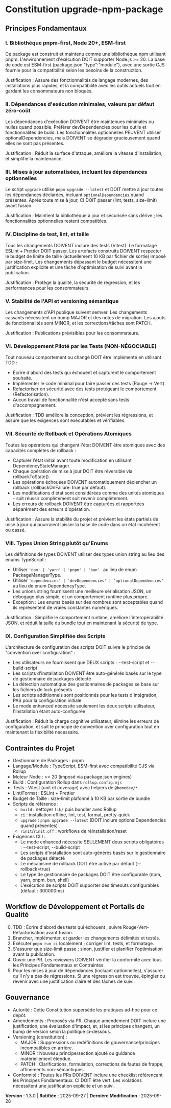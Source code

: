 <!--
Sync Impact Report
- Version change: 1.2.0 → 1.3.0
- Modified principles: Principe VII (CLI Requirements - Configuration Simplifiée des Scripts)
- Added sections: Principe IX (Configuration Simplifiée des Scripts)
- Removed sections: none
- Templates requiring updates:
  - .specify/templates/plan-template.md: ✅ updated to reference Constitution v1.3.0
  - .specify/templates/spec-template.md: ✅ reviewed (no constitution-version reference)
  - .specify/templates/tasks-template.md: ✅ reviewed (enforces simplified script approach)
  - .specify/templates/agent-file-template.md: ✅ reviewed (no changes required)
- Follow-up TODOs: none
-->

# Constitution upgrade-npm-package

## Principes Fondamentaux

### I. Bibliothèque pnpm-first, Node 20+, ESM-first

Ce package est construit et maintenu comme une bibliothèque npm utilisant
pnpm. L'environnement d'exécution DOIT supporter Node.js >= 20. La base de
code est ESM-first (package.json "type":"module"), avec une sortie CJS
fournie pour la compatibilité selon les besoins de la construction.

Justification : Assure des fonctionnalités de langage modernes, des
installations plus rapides, et la compatibilité avec les outils actuels
tout en gardant les consommateurs non bloqués.

### II. Dépendances d'exécution minimales, valeurs par défaut zéro-coût

Les dépendances d'exécution DOIVENT être maintenues minimales ou nulles
quand possible. Préférer devDependencies pour les outils et fonctionnalités
de build. Les fonctionnalités optionnelles PEUVENT utiliser
optionalDependencies, mais DOIVENT se dégrader gracieusement quand elles ne
sont pas présentes.

Justification : Réduit la surface d'attaque, améliore la vitesse
d'installation, et simplifie la maintenance.

### III. Mises à jour automatisées, incluant les dépendances optionnelles

Le script `upgrade` utilise `pnpm upgrade --latest` et DOIT mettre à jour
toutes les dépendances déclarées, incluant `optionalDependencies` quand
présentes. Après toute mise à jour, CI DOIT passer (lint, tests,
size-limit) avant fusion.

Justification : Maintient la bibliothèque à jour et sécurisée sans dérive ;
les fonctionnalités optionnelles restent compatibles.

### IV. Discipline de test, lint, et taille

Tous les changements DOIVENT inclure des tests (Vitest). Le formatage
ESLint + Prettier DOIT passer. Les artefacts construits DOIVENT respecter
le budget de limite de taille (actuellement 10 KB par fichier de sortie)
imposé par size-limit. Les changements dépassant le budget nécessitent une
justification explicite et une tâche d'optimisation de suivi avant la
publication.

Justification : Protège la qualité, la sécurité de régression, et les
performances pour les consommateurs.

### V. Stabilité de l'API et versioning sémantique

Les changements d'API publique suivent semver. Les changements cassants
nécessitent un bump MAJOR et des notes de migration. Les ajouts de
fonctionnalités sont MINOR, et les corrections/tâches sont PATCH.

Justification : Publications prévisibles pour les consommateurs.

### VI. Développement Piloté par les Tests (NON-NÉGOCIABLE)

Tout nouveau comportement ou changé DOIT être implémenté en utilisant TDD :

- Écrire d'abord des tests qui échouent et capturent le comportement
  souhaité.
- Implémenter le code minimal pour faire passer ces tests (Rouge → Vert).
- Refactoriser en sécurité avec des tests protégeant le comportement
  (Refactorisation).
- Aucun travail de fonctionnalité n'est accepté sans tests
  d'accompagnement.

Justification : TDD améliore la conception, prévient les régressions, et
assure que les exigences sont exécutables et vérifiables.

### VII. Sécurité de Rollback et Opérations Atomiques

Toutes les opérations qui changent l'état DOIVENT être atomiques avec des
capacités complètes de rollback :

- Capturer l'état initial avant toute modification en utilisant
  DependencyStateManager.
- Chaque opération de mise à jour DOIT être réversible via
  rollbackToState().
- Les opérations échouées DOIVENT automatiquement déclencher un rollback
  (rollbackOnFailure: true par défaut).
- Les modifications d'état sont considérées comme des unités atomiques -
  soit réussir complètement soit revenir complètement.
- Les erreurs de rollback DOIVENT être capturées et rapportées séparément
  des erreurs d'opération.

Justification : Assure la stabilité du projet et prévient les états
partiels de mise à jour qui pourraient laisser la base de code dans un état
incohérent ou cassé.

### VIII. Types Union String plutôt qu'Enums

Les définitions de types DOIVENT utiliser des types union string au lieu
des enums TypeScript :

- Utiliser `'npm' | 'yarn' | 'pnpm' | 'bun' ` au lieu de enum
  PackageManagerType.
- Utiliser `'dependencies' | 'devDependencies' | 'optionalDependencies'` au
  lieu de enum DependencyType.
- Les unions string fournissent une meilleure sérialisation JSON, un
  débogage plus simple, et un comportement runtime plus propre.
- Exception : Les enums basés sur des nombres sont acceptables quand ils
  représentent de vraies constantes numériques.

Justification : Simplifie le comportement runtime, améliore
l'interopérabilité JSON, et réduit la taille du bundle tout en maintenant
la sécurité de type.

### IX. Configuration Simplifiée des Scripts

L'architecture de configuration des scripts DOIT suivre le principe de
"convention over configuration" :

- Les utilisateurs ne fournissent que DEUX scripts : --test-script et
  --build-script
- Les scripts d'installation DOIVENT être auto-générés basés sur le type de
  gestionnaire de packages détecté
- La détection automatique des gestionnaires de packages se base sur les
  fichiers de lock présents
- Les scripts additionnels sont positionnés pour les tests d'intégration,
  PAS pour la configuration initiale
- Le mode enhanced nécessite seulement les deux scripts utilisateur,
  l'installation étant auto-configurée

Justification : Réduit la charge cognitive utilisateur, élimine les erreurs
de configuration, et suit le principe de convention over configuration tout
en maintenant la flexibilité nécessaire.

## Contraintes du Projet

- Gestionnaire de Packages : pnpm
- Langage/Module : TypeScript, ESM-first avec compatibilité CJS via Rollup
- Moteur Node : >= 20 (imposé via package.json engines)
- Build : Configuration Rollup dans `rollup.config.mjs`
- Tests : Vitest (unit et coverage) avec helpers de `@bemedev/*`
- Lint/Format : ESLint + Prettier
- Budget de Taille : size-limit plafonné à 10 KB par sortie de bundle
- Scripts de référence :
  - `build` : nettoyer `lib/` puis bundler avec Rollup
  - `ci` : installation offline, lint, test, format, pretty-quick
  - `upgrade` : `pnpm upgrade --latest` (DOIT inclure optionalDependencies
    quand présentes)
  - `rinit`/`rinit:off` : workflows de réinstallation/reset
- Exigences CLI :
  - Le mode enhanced nécessite SEULEMENT deux scripts obligatoires :
    --test-script, --build-script
  - Les scripts d'installation sont auto-générés basés sur le gestionnaire
    de packages détecté
  - Le mécanisme de rollback DOIT être activé par défaut (--rollback=true)
  - Le type de gestionnaire de packages DOIT être configurable (npm, yarn,
    pnpm, bun, shell)
  - L'exécution de scripts DOIT supporter des timeouts configurables
    (défaut : 300000ms)

## Workflow de Développement et Portails de Qualité

0. TDD : Écrire d'abord des tests qui échouent ; suivre
   Rouge-Vert-Refactorisation avant fusion.
1. Brancher, implémenter, et garder les changements délimités et testés.
2. Exécuter `pnpm run ci` localement ; corriger lint, tests, et formatage.
3. S'assurer que size-limit passe ; sinon, justifier et planifier
   l'optimisation avant la publication.
4. Ouvrir une PR. Les reviewers DOIVENT vérifier la conformité avec tous
   les Principes Fondamentaux et Contraintes.
5. Pour les mises à jour de dépendances (incluant optionnelles), s'assurer
   qu'il n'y a pas de régressions. Si une régression est trouvée, épingler
   ou revenir avec une justification claire et des tâches de suivi.

## Gouvernance

- Autorité : Cette Constitution supersède les pratiques ad-hoc pour ce
  dépôt.
- Amendements : Proposés via PR. Chaque amendement DOIT inclure une
  justification, une évaluation d'impact, et, si les principes changent, un
  bump de version selon la politique ci-dessous.
- Versioning (constitution) :
  - MAJOR : Suppressions ou redéfinitions de gouvernance/principes
    incompatibles en arrière.
  - MINOR : Nouveau principe/section ajouté ou guidance matériellement
    étendue.
  - PATCH : Clarifications, formulation, corrections de fautes de frappe,
    affinements non-sémantiques.
- Conformité : Toutes les PRs DOIVENT inclure une checklist référençant les
  Principes Fondamentaux. CI DOIT être vert. Les violations nécessitent une
  justification explicite et un suivi.

**Version** : 1.3.0 | **Ratifiée** : 2025-09-27 | **Dernière Modification**
: 2025-09-28
